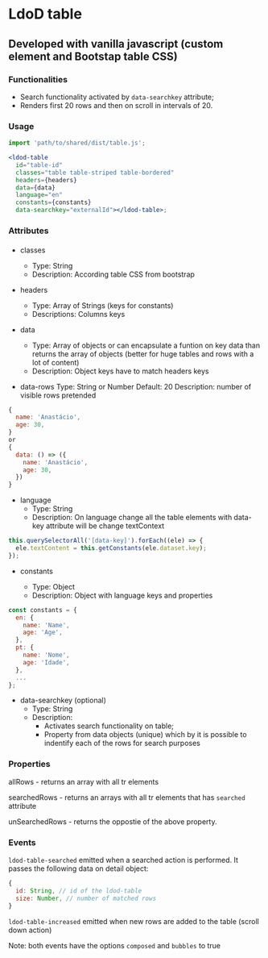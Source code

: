 # LdoD table

## Developed with vanilla javascript (custom element and Bootstap table CSS)

### Functionalities

- Search functionality activated by `data-searchkey` attribute;
- Renders first 20 rows and then on scroll in intervals of 20.

### Usage

```jsx
import 'path/to/shared/dist/table.js';

<ldod-table
  id="table-id"
  classes="table table-striped table-bordered"
  headers={headers}
  data={data}
  language="en"
  constants={constants}
  data-searchkey="externalId"></ldod-table>;
```

### Attributes

####

- classes

  - Type: String
  - Description: According table CSS from bootstrap

- headers

  - Type: Array of Strings (keys for constants)
  - Descriptions: Columns keys

- data

  - Type: Array of objects or can encapsulate a funtion on key data than returns the array of objects (better for huge tables and rows with a lot of content)
  - Description: Object keys have to match headers keys

- data-rows
  Type: String or Number
  Default: 20
  Description: number of visible rows pretended

```js
{
  name: 'Anastácio',
  age: 30,
}
or
{
  data: () => ({
    name: 'Anastácio',
    age: 30,
  })
}
```

- language
  - Type: String
  - Description: On language change all the table elements with data-key attribute will be change textContext

```js
this.querySelectorAll('[data-key]').forEach((ele) => {
  ele.textContent = this.getConstants(ele.dataset.key);
});
```

- constants

  - Type: Object
  - Description: Object with language keys and properties

```js
const constants = {
  en: {
    name: 'Name',
    age: 'Age',
  },
  pt: {
    name: 'Nome',
    age: 'Idade',
  },
  ...
};
```

- data-searchkey (optional)
  - Type: String
  - Description:
    - Activates search functionality on table;
    - Property from data objects (unique) which by it is possible to indentify each of the rows for search purposes

### Properties

allRows - returns an array with all tr elements

searchedRows - returns an arrays with all tr elements that has `searched` attribute

unSearchedRows - returns the oppostie of the above property.

### Events

`ldod-table-searched` emitted when a searched action is performed. It passes the following data on detail object:

```js
{
  id: String, // id of the ldod-table
  size: Number, // number of matched rows
}
```

`ldod-table-increased` emitted when new rows are added to the table (scroll down action)

Note: both events have the options `composed` and `bubbles` to true
